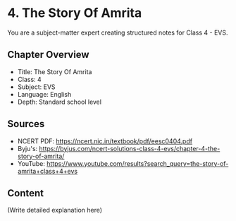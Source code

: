 # 4. The Story Of Amrita

You are a subject-matter expert creating structured notes for Class 4 - EVS.

## Chapter Overview
- Title: The Story Of Amrita
- Class: 4
- Subject: EVS
- Language: English
- Depth: Standard school level

## Sources
- NCERT PDF: https://ncert.nic.in/textbook/pdf/eesc0404.pdf
- Byju's: https://byjus.com/ncert-solutions-class-4-evs/chapter-4-the-story-of-amrita/
- YouTube: https://www.youtube.com/results?search_query=the-story-of-amrita+class+4+evs

## Content
(Write detailed explanation here)
